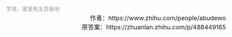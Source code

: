 <!DOCTYPE html>
  <html lang="en">
    <head>
      <meta charset="UTF-8" />
      <meta name="viewport" content="width=device-width, initial-scale=1.0" />
      <title>因果推理入门6（反事实）</title>
      <style>
      body {
        padding: 20px 0px;
        font-family: -apple-system,BlinkMacSystemFont,Helvetica Neue,PingFang SC,Microsoft YaHei,Source Han Sans SC,Noto Sans CJK SC,WenQuanYi Micro Hei,sans-serif;
        font-size: 16px;
        color: #1a1a1a;
      }
      img {
        max-width: 100%;
      }
      .LinkCard, .LinkCard:hover {
        text-decoration: none;
        border: none!important;
        color: inherit!important;
      }
      .LinkCard {
        position: relative;
        display: block;
        margin: 1em auto;
        width: 390px;
        -webkit-box-sizing: border-box;
        box-sizing: border-box;
        border-radius: 12px;
        max-width: 100%;
        overflow: hidden;
      }
      .LinkCard-backdrop {
        position: absolute;
        top: 0;
        left: 0;
        right: 0;
        bottom: 0;
        background-repeat: no-repeat;
        filter: blur(20px);
        background-size: cover;
        background-position: 50%;
      }
      .LinkCard-content {
        position: relative;
        display: flex;
        align-items: center;
        justify-content: space-between;
        padding: 12px;
        border-radius: inherit;
        background-color: hsla(0,0%,96.5%,.88);
      }
      .LinkCard-text {
        overflow: hidden;
      }
      .LinkCard-title {
        display: -webkit-box;
        -webkit-line-clamp: 2;
        -webkit-box-orient: vertical;
        overflow: hidden;
        text-overflow: ellipsis;
        max-height: 40px;
        font-size: 16px;
        font-weight: 500;
        line-height: 1.25;
        color: #1a1a1a;
      }
      .LinkCard-imageCell {
        margin-left: 8px;
        border-radius: 6px;
      }
      .LinkCard-image.LinkCard-image--horizontal {
        width: 90px;
      }
      .LinkCard-image {
        display: block;
        width: 60px;
        height: 60px;
        object-fit: cover;
        border-radius: inherit;
      }
      .LinkCard-meta {
        display: flex;
        margin-top: 4px;
        font-size: 14px;
        line-height: 20px;
        color: #999;
        white-space: nowrap;
      }

      .AuthorInfo {
        display: flex;
        justify-content: flex-end;
        align-items: center
      }
      .AuthorInfo-avatar {
        vertical-align: top
      }
      .AuthorInfo-content {
        margin-left: 14px;
        overflow: hidden
      }
      .AuthorInfo-head {
        display: flex;
        align-items: center;
        font-size: 15px;
        line-height: 1.1;
        flex-shrink: 0
      }
      .AuthorInfo-name {
        display: flex;
      }
      .AuthorInfo-name a {
        font-weight: 600;
        color: #444;
        text-decoration: none;
      }
      .AuthorInfo-badge {
        display: flex;
        align-items: center;
        margin-top: 2px;
        font-size: 14px
      }
      .AuthorInfo-badgeText {
        overflow: hidden;
        text-overflow: ellipsis;
        white-space: nowrap;
        color: #646464
      }
      .AuthorInfo-badgeText {
        color: #999
      }
      .AuthorInfo--plain .AuthorInfo-content {
        display: -webkit-box;
        display: -ms-flexbox;
        display: flex;
        align-items: center;
        margin-left: 10px
      }
      .AuthorInfo--plain .AuthorInfo-badge>:first-child {
        margin-top: 0
      }
      .AuthorInfo--plain .AuthorInfo-badge>:first-child:before {
        content: "FF0C"
      }
      .AuthorInfo-detail {
        overflow: hidden
      }

      .ztext {
        word-break: break-word;
        line-height: 1.6
      }
      .ztext>:first-child {
        margin-top: 0
      }
      .ztext>:last-child {
        margin-bottom: 0
      }
      .ztext h1,.ztext h2 {
        clear: left;
        margin-top: 2.33333em;
        margin-bottom: 1.16667em;
        font-size: 1.2em;
        line-height: 1.5;
        font-weight: 600;
        font-synthesis: style
      }
      .ztext h3,.ztext h4,.ztext h5,.ztext h6 {
        clear: left;
        margin-top: 1.90909em;
        margin-bottom: 1.27273em;
        font-size: 1.1em;
        line-height: 1.5;
        font-weight: 600;
        font-synthesis: style
      }
      .ztext u {
        text-decoration: none
      }
      .ztext u,html[data-theme=dark] .ztext u {
        border-bottom: 1px dashed grey
      }
      .ztext b {
        font-weight: 600;
        font-synthesis: style
      }
      .ztext sup {
        font-size: .8em
      }
      .ztext sup[data-draft-type=reference],html[data-theme=dark] .ztext sup[data-draft-type=reference] {
        color: #175199
      }
      .ztext a:focus {
        outline: none;
        -webkit-transition: -webkit-box-shadow .3s;
        transition: -webkit-box-shadow .3s;
        transition: box-shadow .3s;
        transition: box-shadow .3s,-webkit-box-shadow .3s
      }
      .ztext a.external,.ztext a.internal,.ztext a.ztext-link {
        text-decoration: none;
        cursor: pointer;
        border-bottom: 1px solid grey
      }
      .ztext a.external:hover,.ztext a.internal:hover,.ztext a.ztext-link:hover {
        color: #175199;
        border-bottom: 1px solid #175199
      }
      .ztext a.external>.ellipsis:after,.ztext a.internal>.ellipsis:after,.ztext a.ztext-link>.ellipsis:after {
        content: "..."
      }
      .ztext a.external>.invisible,.ztext a.internal>.invisible,.ztext a.ztext-link>.invisible {
        font: 0/0 a;
        color: transparent;
        text-shadow: none;
        background-color: transparent
      }
      .ztext a.external u,.ztext a.internal u,.ztext a.ztext-link u {
        border: none
      }
      .ztext a.member_mention,html[data-theme=dark] .ztext a.member_mention {
        color: #175199
      }
      .ztext a.member_mention:hover,html[data-theme=dark] .ztext a.member_mention:hover {
        border-bottom: 1px solid #175199
      }
      .ztext p {
        margin: 1.4em 0
      }
      .ztext p.ztext-empty-paragraph {
        margin: -.8em 0
      }
      .ztext p.ztext-empty-paragraph+.ztext-empty-paragraph {
        margin: 1.4em 0
      }
      .ztext hr {
        margin: 4em auto;
        max-width: 80%;
        border: none;
        border-top: 1px solid #d3d3d3
      }
      .ztext img[eeimg] {
        max-width: 100%;
        vertical-align: middle
      }
      .ztext img[eeimg="1"] {
        margin: 0 3px;
        display: inline-block
      }
      .ztext img[eeimg="2"] {
        margin: 1.4em auto;
        display: block
      }
      .ztext blockquote {
        margin: 1.4em 0;
        padding-left: 1em;
        color: #646464;
        border-left: 3px solid #d3d3d3
      }
      .ztext ol,.ztext ul {
        margin: 1.4em 0;
        padding: 0
      }
      .ztext ol ol,.ztext ol ul,.ztext ul ol,.ztext ul ul {
        margin: 0
      }
      .ztext ol>ol,.ztext ol>ul,.ztext ul>ol,.ztext ul>ul {
        display: table-row
      }
      .ztext ol>ol:before,.ztext ol>ul:before,.ztext ul>ol:before,.ztext ul>ul:before {
        display: table-cell;
        content: ""
      }
      .ztext ul {
        display: table
      }
      .ztext ul>li {
        list-style: inside;
      }
      .ztext ol {
        display: table;
        counter-reset: ol
      }
      .ztext ol>li {
        display: table-row;
        list-style: none
      }
      .ztext ol>li:before {
        display: table-cell;
        text-align: right;
        counter-increment: ol;
        content: counter(ol) ". ";
        white-space: pre
      }
      .ztext ol ol {
        counter-reset: ol2
      }
      .ztext ol ol li:before {
        counter-increment: ol2;
        content: counter(ol2) ". "
      }
      .ztext ol ol ol {
        counter-reset: ol3
      }
      .ztext ol ol ol li:before {
        counter-increment: ol3;
        content: counter(ol3) ". "
      }
      .ztext ol ol ol ol {
        counter-reset: ol4
      }
      .ztext ol ol ol ol li:before {
        counter-increment: ol4;
        content: counter(ol4) ". "
      }
      .ztext figure {
        margin: 1.4em 0
      }
      .ztext figure .content_image,.ztext figure .origin_image {
        margin: 0 auto
      }
      .ztext figure figcaption {
        margin-top: .66667em;
        padding: 0 1em;
        font-size: .9em;
        line-height: 1.5;
        text-align: center;
        color: #999
      }
        margin-top: 2.24em
      }
      .ztext figure:not([data-size])>[data-size=small],.ztext figure[data-size=small] {
        clear: both
      }
        float: left;
        margin: 0 20px 20px 0;
        max-width: 33%
      }
        float: right;
        margin: 0 0 20px 20px;
        max-width: 33%
      }
      .ztext .content_image,.ztext .origin_image {
        display: block;
        max-width: 100%;
        margin: 1.4em auto
      }
      .ztext .content_image.zh-lightbox-thumb,.ztext .origin_image.zh-lightbox-thumb {
        cursor: -webkit-zoom-in;
        cursor: zoom-in
      }
      .ztext code {
        margin: 0 2px;
        padding: 3px 4px;
        border-radius: 3px;
        font-family: Menlo,Monaco,Consolas,Andale Mono,lucida console,Courier New,monospace;
        font-size: .9em;
        background-color: #f6f6f6
      }
      .ztext pre {
        margin: 1.4em 0;
        padding: .88889em;
        font-size: .9em;
        word-break: normal;
        word-wrap: normal;
        white-space: pre;
        overflow: auto;
        -webkit-overflow-scrolling: touch;
        background: #f6f6f6;
        border-radius: 4px
      }
      .ztext pre code {
        margin: 0;
        padding: 0;
        font-size: inherit;
        border-radius: 0;
        background-color: inherit
      }
      .ztext li pre {
        white-space: pre-wrap
      }
      .ztext-referene-tooltip .TooltipContent-children {
        display: block;
        max-width: 250px;
        max-height: 150px;
        overflow: auto;
        word-wrap: break-word;
        white-space: normal;
        width: -webkit-max-content;
        width: -moz-max-content;
        width: max-content
      }
      .ztext .link-box,.ztext .video-box {
        position: relative;
        display: -webkit-box;
        display: -ms-flexbox;
        display: flex;
        -webkit-box-pack: justify;
        -ms-flex-pack: justify;
        justify-content: space-between;
        margin: 1.4em 0;
        overflow: auto;
        white-space: normal;
        cursor: pointer;
        border: 1px solid #ebebeb;
        border-radius: 4px;
        -webkit-box-shadow: 0 1px 3px rgba(26,26,26,.1);
        box-shadow: 0 1px 3px rgba(26,26,26,.1)
      }
      .ztext .link-box .thumbnail,.ztext .video-box .thumbnail {
        -ms-flex-negative: 0;
        flex-shrink: 0;
        width: 90px;
        height: 90px;
        object-fit: cover
      }
      .ztext .link-box .content,.ztext .video-box .content {
        display: -webkit-box;
        display: -ms-flexbox;
        display: flex;
        width: 100%;
        padding: 10px 1em;
        overflow: hidden;
        flex-direction: column;
        -ms-flex-pack: distribute;
        justify-content: space-around
      }
      .ztext .link-box .title,.ztext .video-box .title {
        font-size: 1.2em;
        font-weight: 600;
        font-synthesis: style
      }
      .ztext .link-box .url,.ztext .video-box .url {
        overflow: hidden;
        color: grey;
        text-overflow: ellipsis;
        word-wrap: normal;
        white-space: nowrap
      }
      .ztext .link-box .label,.ztext .video-box .label {
        display: none
      }

      .divider {
        height: 1px;
        background: rgba(0, 0, 0, 0.52);
        margin: 40px 0px;
      }
      </style>
    </head>
    <body>
      <div class="ztext">

## 因果推理入门6（反事实）

      <div class="divider">
      </div>

## 反事实

小明没完成作业被老师批评了，小明想“如果我是老师，我就不给学生布置作业。”这种如果的陈述被称为反事实。其中，如果的部分被称为假设条件或**前件**。**反事实**强调的是在完全一致的现实条件下，比较不同前件的结果。

## 反事实的计算

假如使用符号 ![U=u](https://www.zhihu.com/equation?tex=U%3Du) 表示小明的特征， ![X](https://www.zhihu.com/equation?tex=X) 表示变量“身高”，则 ![X(u)](https://www.zhihu.com/equation?tex=X%28u%29) 表示小明的身高。反事实语句“在环境 ![U=u](https://www.zhihu.com/equation?tex=U%3Du) 情况下，如果 ![X=x](https://www.zhihu.com/equation?tex=X%3Dx) ，则 ![Y=y](https://www.zhihu.com/equation?tex=Y%3Dy) ”，记为 ![Y_{x}(u)=y](https://www.zhihu.com/equation?tex=Y_%7Bx%7D%28u%29%3Dy) ，其中 ![X](https://www.zhihu.com/equation?tex=X) 和 ![Y](https://www.zhihu.com/equation?tex=Y) 是 ![V](https://www.zhihu.com/equation?tex=V) 中的两个变量。如果 ![X=x](https://www.zhihu.com/equation?tex=X%3Dx) ，表示的是假如 ![X](https://www.zhihu.com/equation?tex=X) 当初取值为 ![x](https://www.zhihu.com/equation?tex=x) 。这个前件可能和实际观测的 ![X(u)](https://www.zhihu.com/equation?tex=X%28u%29) 冲突，可以认为是干预 ![do(X=x)](https://www.zhihu.com/equation?tex=do%28X%3Dx%29) 。

假如存在如下因果模型 ![M](https://www.zhihu.com/equation?tex=M) ，只包含三个变量 ![X,Y,U](https://www.zhihu.com/equation?tex=X%2CY%2CU) ：

![X=aU](https://www.zhihu.com/equation?tex=X%3DaU)                     ①

![Y=bX+U](https://www.zhihu.com/equation?tex=Y%3DbX%2BU)             ②

首先计算反事实 ![Y_{x}(u)](https://www.zhihu.com/equation?tex=Y_%7Bx%7D%28u%29) ，即在环境 ![U=u](https://www.zhihu.com/equation?tex=U%3Du) 时，若 ![X=x](https://www.zhihu.com/equation?tex=X%3Dx) ，则 ![Y](https://www.zhihu.com/equation?tex=Y) 应该如何取值。

将 ![X=x](https://www.zhihu.com/equation?tex=X%3Dx) 带入①式，则有修正模型 ![M_{x}](https://www.zhihu.com/equation?tex=M_%7Bx%7D) ： 

![X=x](https://www.zhihu.com/equation?tex=X%3Dx) 

![Y=bX+U](https://www.zhihu.com/equation?tex=Y%3DbX%2BU) 

将 ![X=x](https://www.zhihu.com/equation?tex=X%3Dx) 和 ![U=u](https://www.zhihu.com/equation?tex=U%3Du) 带入②式： ![Y_{x}(u)=bx+u](https://www.zhihu.com/equation?tex=Y_%7Bx%7D%28u%29%3Dbx%2Bu) 

该结果与与其一致，即“赋值给 ![Y](https://www.zhihu.com/equation?tex=Y) 的值是 ![X](https://www.zhihu.com/equation?tex=X) 的 ![b](https://www.zhihu.com/equation?tex=b) 倍加 ![U](https://www.zhihu.com/equation?tex=U) ”

另一个不太明显的结果是反事实 ![X_{y}(u)](https://www.zhihu.com/equation?tex=X_%7By%7D%28u%29) ，即在环境 ![U=u](https://www.zhihu.com/equation?tex=U%3Du) 时，若 ![Y=y](https://www.zhihu.com/equation?tex=Y%3Dy) ，则 ![X](https://www.zhihu.com/equation?tex=X) 应该如何取值。

![X=aU](https://www.zhihu.com/equation?tex=X%3DaU)                     ①

![Y=y](https://www.zhihu.com/equation?tex=Y%3Dy)                         ②

与上面方法一致，则有 ![X_{y}(u)=au+1](https://www.zhihu.com/equation?tex=X_%7By%7D%28u%29%3Dau%2B1) ，即在环境 ![U=u](https://www.zhihu.com/equation?tex=U%3Du) 时，若 ![Y=y](https://www.zhihu.com/equation?tex=Y%3Dy) ，则 ![X](https://www.zhihu.com/equation?tex=X) 取值不变。

反事实和干预的区别：

干预计算的是概率分布，它的计算结果是一个概率。反事实计算的是在假设 ![X=x](https://www.zhihu.com/equation?tex=X%3Dx) 下 ![Y](https://www.zhihu.com/equation?tex=Y) 的取值，它的计算结果是一个值。从实验者的角度来看，干预描述的是总体行为，而反事实描述的是在环境 ![U=u](https://www.zhihu.com/equation?tex=U%3Du) 下，某个个体的行为。

**反事实的定义**：存在因果模型 ![M](https://www.zhihu.com/equation?tex=M) ，考虑任意变量 ![X,Y](https://www.zhihu.com/equation?tex=X%2CY) ，他们不一定在同一方程里，但在同一方程组里。 ![M_{x}](https://www.zhihu.com/equation?tex=M_%7Bx%7D) 表示 ![X=x](https://www.zhihu.com/equation?tex=X%3Dx) 代替 ![X](https://www.zhihu.com/equation?tex=X) 后的调整模型，则反事实 ![Y_{x}(u)=Y_{M_{x}}(u)](https://www.zhihu.com/equation?tex=Y_%7Bx%7D%28u%29%3DY_%7BM_%7Bx%7D%7D%28u%29) 

用语言描述就是：因果模型 ![M](https://www.zhihu.com/equation?tex=M) 中的反事实 ![Y_{x}(u)](https://www.zhihu.com/equation?tex=Y_%7Bx%7D%28u%29) 实际是调整模型 ![Y_{M_{x}}(u)](https://www.zhihu.com/equation?tex=Y_%7BM_%7Bx%7D%7D%28u%29) 中 ![Y](https://www.zhihu.com/equation?tex=Y) 的解。

**计算反事实的步骤**：

*   溯源：用证据 ![E=e ](https://www.zhihu.com/equation?tex=E%3De+) 来确定 ![U](https://www.zhihu.com/equation?tex=U) 的值；
*   动作：修改模型 ![M](https://www.zhihu.com/equation?tex=M) ，移除变量 ![X](https://www.zhihu.com/equation?tex=X) 出现在左边的方程，用 ![X=x](https://www.zhihu.com/equation?tex=X%3Dx) 来替代它们，从而获得修正的模型 ![M_{x}](https://www.zhihu.com/equation?tex=M_%7Bx%7D) ；
*   预测：使用修正后的模型 ![M_{x}](https://www.zhihu.com/equation?tex=M_%7Bx%7D) 和 ![U](https://www.zhihu.com/equation?tex=U) 的值来计算 ![Y](https://www.zhihu.com/equation?tex=Y) 的值，即反事实结果。

。。。。。

## 非确定性反事实

反事实的概率

我们研究一个因果模型 ![M](https://www.zhihu.com/equation?tex=M) ：![X=U_{1},Z=aX+U_{2},Y=bZ](https://www.zhihu.com/equation?tex=X%3DU_%7B1%7D%2CZ%3DaX%2BU_%7B2%7D%2CY%3DbZ) ，为了使模型符合所讨论的问题，令 ![X=1](https://www.zhihu.com/equation?tex=X%3D1) 表示受过高等教育， ![U_{2}=1 ](https://www.zhihu.com/equation?tex=U_%7B2%7D%3D1+) 表示有工作经验， ![Z](https://www.zhihu.com/equation?tex=Z) 表示技能水平， ![Y](https://www.zhihu.com/equation?tex=Y) 表示薪资。

<figure data-size="normal"><noscript>![](https://pic2.zhimg.com/v2-2e9fe64b512b0a917955aa64a3fd13c5_b.jpg)</noscript>![](https://pic2.zhimg.com/v2-2e9fe64b512b0a917955aa64a3fd13c5_b.jpg)</figure>

## 用于归因和中介的数学工具包

参考：

Pearl，《Causal Inference In Statistics: A Primer》

吴飞，《人工智能导论：模型与算法》
<div class="divider" style="margin-top: 50px;"></div><div class="AuthorInfo" itemprop="author" itemscope="" itemtype="http://schema.org/Person"></div><div class="AuthorInfo"><meta itemprop="name" content="小明"><meta itemprop="image" content="https://pic1.zhimg.com/v2-48bf5a7eb16c82b8cc012d199ddcbd93_l.jpg?source=172ae18b"><meta itemprop="url" content="https://www.zhihu.com/people/abudewo"><meta itemprop="zhihu:followerCount"><span class="UserLink AuthorInfo-avatarWrapper">[![小明](https://pic1.zhimg.com/v2-48bf5a7eb16c82b8cc012d199ddcbd93_xs.jpg?source=172ae18b)](//www.zhihu.com/people/abudewo)</span><div class="AuthorInfo-content"><div class="AuthorInfo-head"><span class="UserLink AuthorInfo-name">[小明](//www.zhihu.com/people/abudewo)<style data-emotion-css="1cd9gw4">.css-1cd9gw4{margin-left:.3em;}</style></span></div><div class="AuthorInfo-detail"><div class="AuthorInfo-badge"><div class="ztext AuthorInfo-badgeText">学渣，家里有五百亩地</div></div></div></div></div><div style="text-align: right;">作者：https://www.zhihu.com/people/abudewo</div><div style="text-align: right;">原答案：https://zhuanlan.zhihu.com/p/488449165</div>
      <div>
    </body>
  </html>
  

